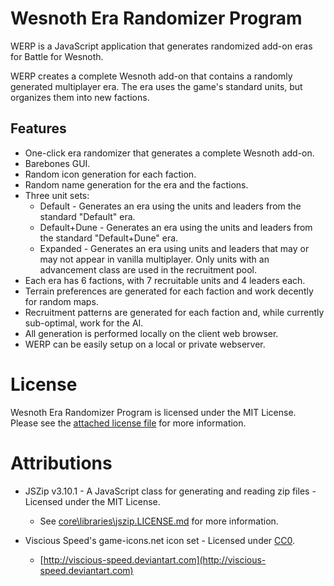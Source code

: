 # Wesnoth Era Randomizer Program
WERP is a JavaScript application that generates randomized add-on eras for Battle for Wesnoth.

WERP creates a complete Wesnoth add-on that contains a randomly generated multiplayer era. The era uses the game's standard units, but organizes them into new factions.

## Features
* One-click era randomizer that generates a complete Wesnoth add-on.
* Barebones GUI.
* Random icon generation for each faction.
* Random name generation for the era and the factions.
* Three unit sets:
   * Default - Generates an era using the units and leaders from the standard "Default" era.
   * Default+Dune - Generates an era using the units and leaders from the standard "Default+Dune" era.
   * Expanded - Generates an era using units and leaders that may or may not appear in vanilla multiplayer. Only units with an advancement class are used in the recruitment pool.
* Each era has 6 factions, with 7 recruitable units and 4 leaders each.
* Terrain preferences are generated for each faction and work decently for random maps.
* Recruitment patterns are generated for each faction and, while currently sub-optimal, work for the AI.
* All generation is performed locally on the client web browser.
* WERP can be easily setup on a local or private webserver.

# License
Wesnoth Era Randomizer Program is licensed under the MIT License. Please see the [attached license file](https://github.com/gar-mil/wesnoth-era-randomizer-program/blob/main/LICENSE) for more information.

# Attributions

* JSZip v3.10.1 - A JavaScript class for generating and reading zip files - Licensed under the MIT License.
  * See [core\libraries\jszip.LICENSE.md](https://github.com/gar-mil/wesnoth-era-randomizer-program/blob/main/core/libraries/jszip.LICENSE.md) for more information.

* Viscious Speed's game-icons.net icon set - Licensed under [CC0](https://creativecommons.org/publicdomain/zero/1.0/).
   * [http://viscious-speed.deviantart.com](http://viscious-speed.deviantart.com)
